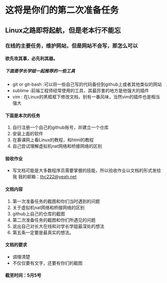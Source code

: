 # 这将是你们的第二次准备任务
## Linux之路即将起航，但是老本行不能忘
### 在线的主要任务，维护网站，但是网站不会写，那怎么可以
#### 欲先攻其事，必先利其器。

##### 下面是学长学姐一起推荐的一些工具

- git or git-bash :可以将一些自己写的代码备份到github上或者其他类似的网站
- sublime :前端工程师经常使用的工具，其最厉害的地方是他强大的插件
- vim : 在Linux的黑框框下修改文档，别有一番风味，当然vim的插件也是相当强大

#### 下面是本次的任务
1. 自行注册一个自己的github账号，并建立一个仓库
1. 安装上面的软件
1. 在慕课网上看Linux的教程，和html的教程
1. 自己尝试理解虚拟机nat网络和桥接网络的区别

#### 验收作业
- 写文档可能是大多数程序员需要掌握的技能，所以验收作业以文档的形式发给我 我的邮箱：thc222@yeah.net

#### 文档内容
1. 第一次准备任务的截图和你们当时遇到的问题
1. 关于虚拟机nat网络和桥接网络的区别
1. github上自己的仓库的截图
1. 第二次准备任务的截图和你们所遇见的问题
1. 说出自己对长大在线和对学长学姐最深处的想法
6. 第五条一定要是最真实的想法。

#### 文档的要求
- 调理清楚
- 不仅仅要有文字，还要有你们的截图


#### 截至时间：5月5号



